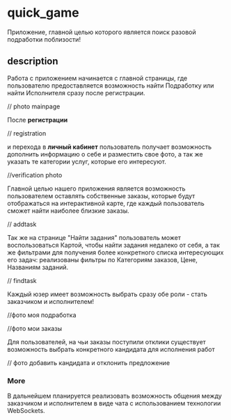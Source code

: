 # quick_game
Приложение, главной целью которого является поиск разовой подработки поблизости!

## description
Работа с приложением начинается с главной страницы, где пользователю предоставляется возможность найти Подработку или найти Исполнителя сразу после регистрации.

// photo mainpage

После **регистрации**

// registration

 и перехода в **личный кабинет** пользователь получает возможность дополнить информацию о себе и разместить свое фото, а так же указать те категории услуг, которые его интересуют.


//verification photo


Главной целью нашего приложения является возможность пользователем оставлять собственные заказы, которые будут отображаться на интерактивной карте, где каждый пользователь сможет найти наиболее близкие заказы.

// addtask

Так же на странице "Найти задания" пользователь может воспользоваться Картой, чтобы найти задания недалеко от себя, а так же фильтрами для получения более конкретного списка интересующих его задач: реализованы фильтры по Категориям заказов, Цене, Названиям заданий.

// findtask


Каждый юзер имеет возможность выбрать сразу обе роли - стать заказчиком и исполнителем!

//фото моя подработка

//фото мои заказы


Для пользователей, на чьи заказы поступили отклики существует возможность выбрать конкретного кандидата для исполнения работ

// фото добавить кандидата и отклонить предложение




### More 

В дальнейшем планируется реализовать возможность общения между заказчиком и исполнителем в виде чата с использованием технологии WebSockets.

